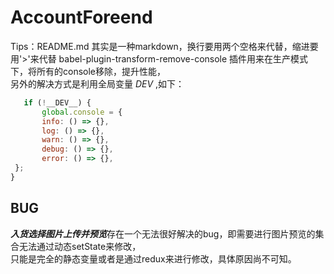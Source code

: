 # AccountForeend
Tips：README.md 其实是一种markdown，换行要用两个空格来代替，缩进要用'>'来代替
babel-plugin-transform-remove-console 插件用来在生产模式下，将所有的console移除，提升性能，  
另外的解决方式是利用全局变量  _DEV_ ,如下：  
 ```JavaScript
    if (!__DEV__) {  
        global.console = {   
        info: () => {},    
        log: () => {},    
        warn: () => {},    
        debug: () => {},    
        error: () => {},    
  };  
}
```    
## BUG

***入货选择图片上传并预览***存在一个无法很好解决的bug，即需要进行图片预览的集合无法通过动态setState来修改，  
只能是完全的静态变量或者是通过redux来进行修改，具体原因尚不可知。